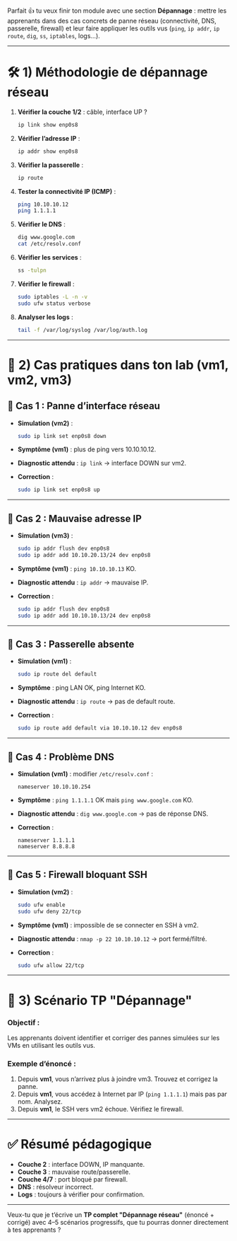 Parfait 👍 tu veux finir ton module avec une section **Dépannage** : mettre les apprenants dans des cas concrets de panne réseau (connectivité, DNS, passerelle, firewall) et leur faire appliquer les outils vus (`ping`, `ip addr`, `ip route`, `dig`, `ss`, `iptables`, logs…).

---

# 🛠️ 1) Méthodologie de dépannage réseau

1. **Vérifier la couche 1/2** : câble, interface UP ?

   ```bash
   ip link show enp0s8
   ```
2. **Vérifier l’adresse IP** :

   ```bash
   ip addr show enp0s8
   ```
3. **Vérifier la passerelle** :

   ```bash
   ip route
   ```
4. **Tester la connectivité IP (ICMP)** :

   ```bash
   ping 10.10.10.12
   ping 1.1.1.1
   ```
5. **Vérifier le DNS** :

   ```bash
   dig www.google.com
   cat /etc/resolv.conf
   ```
6. **Vérifier les services** :

   ```bash
   ss -tulpn
   ```
7. **Vérifier le firewall** :

   ```bash
   sudo iptables -L -n -v
   sudo ufw status verbose
   ```
8. **Analyser les logs** :

   ```bash
   tail -f /var/log/syslog /var/log/auth.log
   ```

---

# 🚧 2) Cas pratiques dans ton lab (vm1, vm2, vm3)

## 🔹 Cas 1 : Panne d’interface réseau

* **Simulation (vm2)** :

  ```bash
  sudo ip link set enp0s8 down
  ```
* **Symptôme (vm1)** : plus de ping vers 10.10.10.12.
* **Diagnostic attendu** : `ip link` → interface DOWN sur vm2.
* **Correction** :

  ```bash
  sudo ip link set enp0s8 up
  ```

---

## 🔹 Cas 2 : Mauvaise adresse IP

* **Simulation (vm3)** :

  ```bash
  sudo ip addr flush dev enp0s8
  sudo ip addr add 10.10.20.13/24 dev enp0s8
  ```
* **Symptôme (vm1)** : `ping 10.10.10.13` KO.
* **Diagnostic attendu** : `ip addr` → mauvaise IP.
* **Correction** :

  ```bash
  sudo ip addr flush dev enp0s8
  sudo ip addr add 10.10.10.13/24 dev enp0s8
  ```

---

## 🔹 Cas 3 : Passerelle absente

* **Simulation (vm1)** :

  ```bash
  sudo ip route del default
  ```
* **Symptôme** : ping LAN OK, ping Internet KO.
* **Diagnostic attendu** : `ip route` → pas de default route.
* **Correction** :

  ```bash
  sudo ip route add default via 10.10.10.12 dev enp0s8
  ```

---

## 🔹 Cas 4 : Problème DNS

* **Simulation (vm1)** : modifier `/etc/resolv.conf` :

  ```
  nameserver 10.10.10.254
  ```
* **Symptôme** : `ping 1.1.1.1` OK mais `ping www.google.com` KO.
* **Diagnostic attendu** : `dig www.google.com` → pas de réponse DNS.
* **Correction** :

  ```
  nameserver 1.1.1.1
  nameserver 8.8.8.8
  ```

---

## 🔹 Cas 5 : Firewall bloquant SSH

* **Simulation (vm2)** :

  ```bash
  sudo ufw enable
  sudo ufw deny 22/tcp
  ```
* **Symptôme (vm1)** : impossible de se connecter en SSH à vm2.
* **Diagnostic attendu** : `nmap -p 22 10.10.10.12` → port fermé/filtré.
* **Correction** :

  ```bash
  sudo ufw allow 22/tcp
  ```

---

# 🧪 3) Scénario TP "Dépannage"

### Objectif :

Les apprenants doivent identifier et corriger des pannes simulées sur les VMs en utilisant les outils vus.

### Exemple d’énoncé :

1. Depuis **vm1**, vous n’arrivez plus à joindre vm3. Trouvez et corrigez la panne.
2. Depuis **vm1**, vous accédez à Internet par IP (`ping 1.1.1.1`) mais pas par nom. Analysez.
3. Depuis **vm1**, le SSH vers vm2 échoue. Vérifiez le firewall.

---

# ✅ Résumé pédagogique

* **Couche 2** : interface DOWN, IP manquante.
* **Couche 3** : mauvaise route/passerelle.
* **Couche 4/7** : port bloqué par firewall.
* **DNS** : résolveur incorrect.
* **Logs** : toujours à vérifier pour confirmation.

---

Veux-tu que je t’écrive un **TP complet "Dépannage réseau"** (énoncé + corrigé) avec 4–5 scénarios progressifs, que tu pourras donner directement à tes apprenants ?
